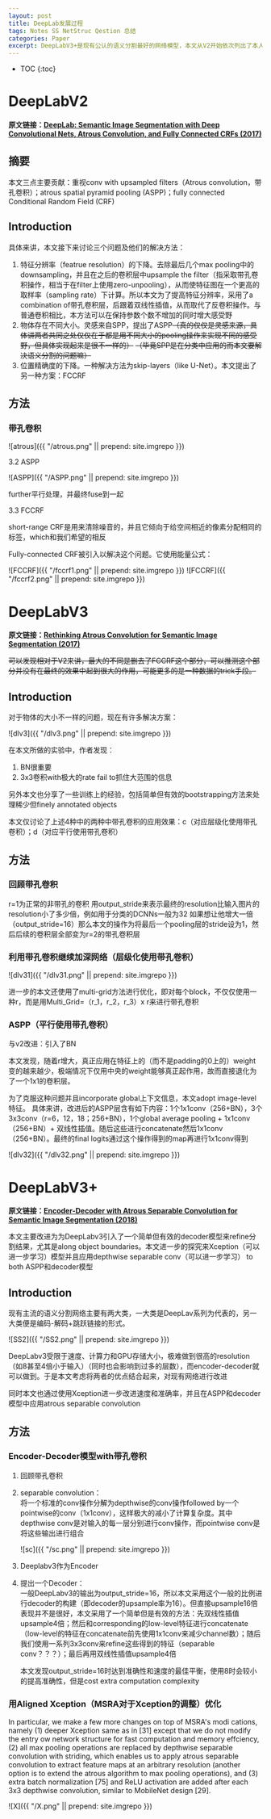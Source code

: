 ```yaml
---
layout: post
title: DeepLab发展过程
tags: Notes SS NetStruc Qestion 总结
categories: Paper
excerpt: DeepLabV3+是现有公认的语义分割最好的网络模型，本文从V2开始依次列出了本人阅读V2、V3、V3+相关的三篇文章的笔记，以供大家了解DeepLab的发展过程，并对其中的各个组成部分有更深入的了解。
---
```


* TOC
{:toc}

# DeepLabV2

**原文链接：[DeepLab: Semantic Image Segmentation with Deep Convolutional Nets, Atrous Convolution, and Fully Connected CRFs (2017)](https://arxiv.org/pdf/1606.00915.pdf)**

## 摘要

本文三点主要贡献：重视conv with upsampled filters（Atrous convolution，带孔卷积）；atrous spatial pyramid pooling (ASPP)；fully connected Conditional Random Field (CRF)

## Introduction

具体来讲，本文接下来讨论三个问题及他们的解决方法：
1. 特征分辨率（featrue resolution）的下降。去除最后几个max pooling中的downsampling，并且在之后的卷积层中upsample the filter（指采取带孔卷积操作，相当于在filter上使用zero-unpooling），从而使特征图在一个更高的取样率（sampling rate）下计算。所以本文为了提高特征分辨率，采用了a combination of带孔卷积层，后跟着双线性插值，从而取代了反卷积操作。与普通卷积相比，本方法可以在保持参数个数不增加的同时增大感受野
2. 物体存在不同大小。灵感来自SPP，提出了ASPP~~（真的仅仅是灵感来源，具体讲两者共同之处仅仅在于都是用不同大小的pooling操作来实现不同的感受野，但具体实现起来是很不一样的）~~ ~~（毕竟SPP是在分类中应用的而本文要解决语义分割的问题嘛）~~
3. 位置精确度的下降。一种解决方法为skip-layers（like U-Net）。本文提出了另一种方案：FCCRF

## 方法

### 带孔卷积

![atrous]({{ "/atrous.png" || prepend: site.imgrepo }})

3.2 ASPP

![ASPP]({{ "/ASPP.png" || prepend: site.imgrepo }})

further平行处理，并最终fuse到一起

3.3 FCCRF

short-range CRF是用来清除噪音的，并且它倾向于给空间相近的像素分配相同的标签，which和我们希望的相反

Fully-connected CRF被引入以解决这个问题。它使用能量公式：

![FCCRF]({{ "/fccrf1.png" || prepend: site.imgrepo }})
![FCCRF]({{ "/fccrf2.png" || prepend: site.imgrepo }})

# DeepLabV3

**原文链接：[Rethinking Atrous Convolution for Semantic Image Segmentation (2017)](https://arxiv.org/pdf/1706.05587.pdf)**

~~可以发现相对于V2来讲，最大的不同是删去了FCCRF这个部分，可以推测这个部分并没有在最终的效果中起到很大的作用，可能更多的是一种数据的trick手段。~~

## Introduction

对于物体的大小不一样的问题，现在有许多解决方案：

![dlv3]({{ "/dlv3.png" || prepend: site.imgrepo }})

在本文所做的实验中，作者发现：
1. BN很重要
2. 3x3卷积with极大的rate fail to抓住大范围的信息

另外本文也分享了一些训练上的经验，包括简单但有效的bootstrapping方法来处理稀少但finely annotated objects

本文仅讨论了上述4种中的两种中带孔卷积的应用效果：c（对应层级化使用带孔卷积）；d（对应平行使用带孔卷积）

## 方法

### 回顾带孔卷积

r=1为正常的非带孔的卷积
用output_stride来表示最终的resolution比输入图片的resolution小了多少倍，例如用于分类的DCNNs一般为32
如果想让他增大一倍（output_stride=16）那么本文的操作为将最后一个pooling层的stride设为1，然后后续的卷积层全部变为r=2的带孔卷积层

### 利用带孔卷积继续加深网络（层级化使用带孔卷积）

![dlv31]({{ "/dlv31.png" || prepend: site.imgrepo }})

进一步的本文还使用了multi-grid方法进行优化，即对每个block，不仅仅使用一种r，而是用Multi_Grid=（r_1，r_2，r_3）x r来进行带孔卷积

### ASPP（平行使用带孔卷积）

与v2改进：引入了BN

本文发现，随着r增大，真正应用在特征上的（而不是padding的0上的）weight变的越来越少，极端情况下仅用中央的weight能够真正起作用，故而直接退化为了一个1x1的卷积层。

为了克服这种问题并且incorporate global上下文信息，本文adopt image-level特征。
具体来讲，改进后的ASPP层含有如下内容：1个1x1conv（256+BN），3个3x3conv（r=6，12，18；256+BN），1个global average pooling + 1x1conv（256+BN）+ 双线性插值。随后这些进行concatenate然后1x1conv（256+BN）。最终的final logits通过这个操作得到的map再进行1x1conv得到

![dlv32]({{ "/dlv32.png" || prepend: site.imgrepo }})

# DeepLabV3+

**原文链接：[Encoder-Decoder with Atrous Separable Convolution for Semantic Image Segmentation (2018)](https://arxiv.org/pdf/1802.02611v1.pdf)**

本文主要改进为为DeepLabv3引入了一个简单但有效的decoder模型来refine分割结果，尤其是along object boundaries。本文进一步的探究来Xception（可以进一步学习）模型并且应用depthwise separable conv（可以进一步学习） to both ASPP和decoder模型

## Introduction

现有主流的语义分割网络主要有两大类，一大类是DeepLav系列为代表的，另一大类便是编码-解码+跳跃链接的形式。

![SS2]({{ "/SS2.png" || prepend: site.imgrepo }})

DeepLabv3受限于速度、计算力和GPU存储大小，极难做到很高的resolution（如8甚至4倍小于输入）（同时也会影响到过多的层数），而encoder-decoder就可以做到。于是本文考虑将两者的优点结合起来，对现有网络进行改进

同时本文也通过使用Xception进一步改进速度和准确率，并且在ASPP和decoder模型中应用atrous separable convolution

## 方法

### Encoder-Decoder模型with带孔卷积

1. 回顾带孔卷积

2. separable convolution：<br>
    将一个标准的conv操作分解为depthwise的conv操作followed by一个pointwise的conv（1x1conv），这样极大的减小了计算复杂度。其中depthwise conv是对输入的每一层分别进行conv操作，而pointwise conv是将这些输出进行组合

    ![sc]({{ "/sc.png" || prepend: site.imgrepo }})

3. Deeplabv3作为Encoder

4. 提出一个Decoder：<br>
    一般DeepLabv3的输出为output_stride=16，所以本文采用这个一般的比例进行decoder的构建（即decoder的upsample率为16）。但直接upsample16倍表现并不是很好，本文采用了一个简单但是有效的方法：先双线性插值upsample4倍；然后和corresponding的low-level特征进行concatenate（low-level的特征在concatenate前先使用1x1conv来减少channel数）；随后我们使用一系列3x3conv来refine这些得到的特征（separable conv？？？）；最后再用双线性插值upsample4倍

    本文发现output_stride=16时达到准确性和速度的最佳平衡，使用8时会较小的提高准确性，但是cost extra computation complexity

### 用Aligned Xception（MSRA对于Xception的调整）优化

In particular, we make a few more changes on top of MSRA's modi cations, namely (1) deeper Xception same as in [31] except that we do not modify the entry ow network structure for fast computation and memory effciency, (2) all max pooling operations are replaced by depthwise separable convolution with striding, which enables us to apply atrous separable convolution to extract feature maps at an arbitrary resolution (another option is to extend the atrous algorithm to max pooling operations), and (3) extra batch normalization [75] and ReLU activation are added after each 3x3 depthwise convolution, similar to MobileNet design [29].

![X]({{ "/X.png" || prepend: site.imgrepo }})
